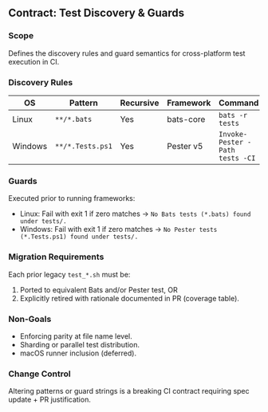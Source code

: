 ## Contract: Test Discovery & Guards

### Scope
Defines the discovery rules and guard semantics for cross-platform test execution in CI.

### Discovery Rules
| OS | Pattern | Recursive | Framework | Command |
|----|---------|-----------|-----------|---------|
| Linux | `**/*.bats` | Yes | bats-core | `bats -r tests` |
| Windows | `**/*.Tests.ps1` | Yes | Pester v5 | `Invoke-Pester -Path tests -CI` |

### Guards
Executed prior to running frameworks:
- Linux: Fail with exit 1 if zero matches → `No Bats tests (*.bats) found under tests/.`
- Windows: Fail with exit 1 if zero matches → `No Pester tests (*.Tests.ps1) found under tests/.`

### Migration Requirements
Each prior legacy `test_*.sh` must be:
1. Ported to equivalent Bats and/or Pester test, OR
2. Explicitly retired with rationale documented in PR (coverage table).

### Non-Goals
- Enforcing parity at file name level.
- Sharding or parallel test distribution.
- macOS runner inclusion (deferred).

### Change Control
Altering patterns or guard strings is a breaking CI contract requiring spec update + PR justification.
